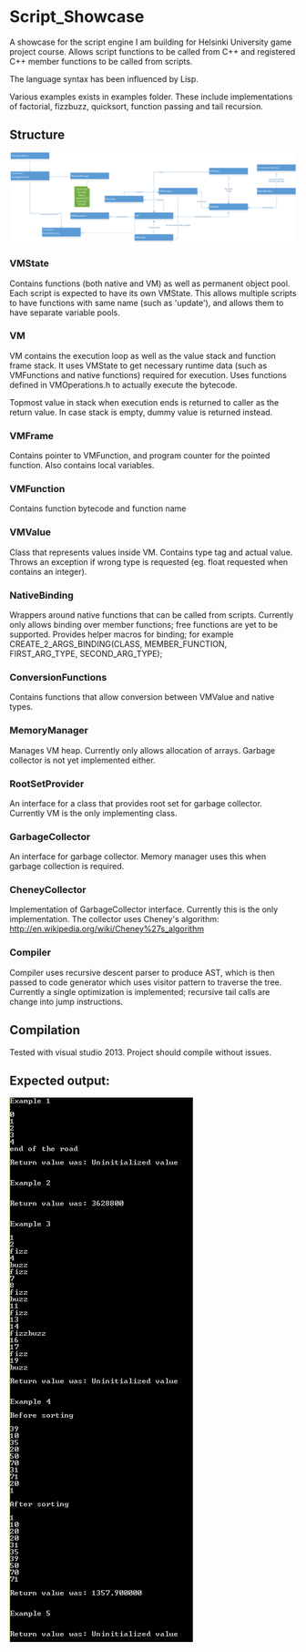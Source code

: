 # Script_Showcase
A showcase for the script engine I am building for Helsinki University game project course. Allows script functions to be called from C++ and registered C++ member functions to be called from scripts.

The language syntax has been influenced by Lisp.  

Various examples exists in examples folder. These include implementations of factorial, fizzbuzz, quicksort, function passing and tail recursion.

## Structure

![Structure](https://raw.githubusercontent.com/Valtis/Script_Showcase/master/docs/structure.png)


### VMState
Contains functions (both native and VM) as well as permanent object pool. Each script is expected to have its own VMState. This allows multiple scripts to have functions with same name (such as 'update'), and allows them to have separate variable pools. 

### VM
VM contains the execution loop as well as the value stack and function frame stack. It uses VMState to get necessary runtime data (such as VMFunctions and native functions) required for execution. Uses functions defined in VMOperations.h to actually execute the bytecode.

Topmost value in stack when execution ends is returned to caller as the return value. In case stack is empty, dummy value is returned instead.

### VMFrame
Contains pointer to VMFunction, and program counter for the pointed function. Also contains local variables.

### VMFunction
Contains function bytecode and function name

### VMValue
Class that represents values inside VM. Contains type tag and actual value. Throws an exception if wrong type is requested (eg. float requested when contains an integer).

### NativeBinding
Wrappers around native functions that can be called from scripts. Currently only allows binding over member functions; free functions are yet to be supported. Provides helper macros for binding; for example CREATE_2_ARGS_BINDING(CLASS, MEMBER_FUNCTION, FIRST_ARG_TYPE, SECOND_ARG_TYPE);

### ConversionFunctions
Contains functions that allow conversion between VMValue and native types.

### MemoryManager
Manages VM heap. Currently only allows allocation of arrays. Garbage collector is not yet implemented either.

### RootSetProvider
An interface for a class that provides root set for garbage collector. Currently VM is the only implementing class.

### GarbageCollector
An interface for garbage collector. Memory manager uses this when garbage collection is required.

### CheneyCollector
Implementation of GarbageCollector interface. Currently this is the only implementation. The collector uses Cheney's algorithm: http://en.wikipedia.org/wiki/Cheney%27s_algorithm 

### Compiler

Compiler uses recursive descent parser to produce AST, which is then passed to code generator which uses visitor pattern to traverse the tree. Currently a single optimization is implemented; recursive tail calls are change into jump instructions. 

## Compilation

Tested with visual studio 2013. Project should compile without issues. 

## Expected output: 

![Expected output](https://raw.githubusercontent.com/Valtis/Script_Showcase/master/docs/sample_output.png)

